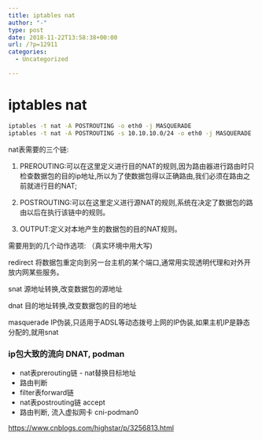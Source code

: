 ```yaml
---
title: iptables nat
author: "-"
type: post
date: 2018-11-22T13:58:38+00:00
url: /?p=12911
categories:
  - Uncategorized

---
```

# iptables nat
```bash
iptables -t nat -A POSTROUTING -o eth0 -j MASQUERADE
iptables -t nat -A POSTROUTING -s 10.10.10.0/24 -o eth0 -j MASQUERADE
```

nat表需要的三个链: 
  
1. PREROUTING:可以在这里定义进行目的NAT的规则,因为路由器进行路由时只检查数据包的目的ip地址,所以为了使数据包得以正确路由,我们必须在路由之前就进行目的NAT;
  
2. POSTROUTING:可以在这里定义进行源NAT的规则,系统在决定了数据包的路由以后在执行该链中的规则。
  
3. OUTPUT:定义对本地产生的数据包的目的NAT规则。

需要用到的几个动作选项: （真实环境中用大写) 
  
redirect 将数据包重定向到另一台主机的某个端口,通常用实现透明代理和对外开放内网某些服务。
  
snat 源地址转换,改变数据包的源地址
  
dnat 目的地址转换,改变数据包的目的地址
  
masquerade IP伪装,只适用于ADSL等动态拨号上网的IP伪装,如果主机IP是静态分配的,就用snat

### ip包大致的流向 DNAT, podman

  * nat表prerouting链 - nat替换目标地址
  * 路由判断
  * filter表forward链
  * nat表postrouting链 accept
  * 路由判断, 流入虚拟网卡 cni-podman0

https://www.cnblogs.com/highstar/p/3256813.html